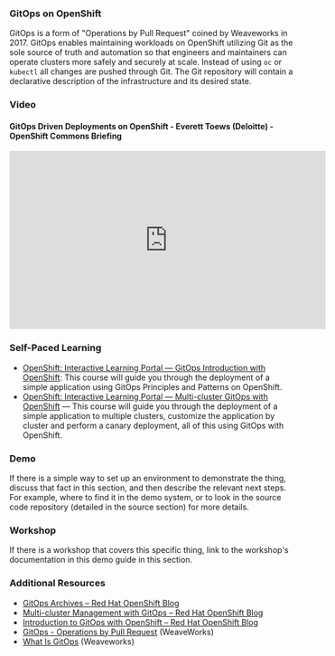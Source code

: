 
### GitOps on OpenShift

GitOps is a form of "Operations by Pull Request" coined by Weaveworks in 2017. GitOps enables maintaining workloads on OpenShift utilizing Git as the sole source of truth and automation so that engineers and maintainers can operate clusters more safely and securely at scale. Instead of using `oc` or `kubectl` all changes are pushed through Git. The Git repository will contain a declarative description of the infrastructure and its desired state.

### Video

#### GitOps Driven Deployments on OpenShift - Everett Toews (Deloitte) - OpenShift Commons Briefing

<iframe width="560" height="315" src="https://www.youtube-nocookie.com/embed/30VujCD2gck" frameborder="0" allow="accelerometer; autoplay; encrypted-media; gyroscope; picture-in-picture" allowfullscreen></iframe>

### Self-Paced Learning

* [OpenShift: Interactive Learning Portal — GitOps Introduction with OpenShift](https://learn.openshift.com/introduction/gitops-introduction/): This course will guide you through the deployment of a simple application using GitOps Principles and Patterns on OpenShift.
* [OpenShift: Interactive Learning Portal — Multi-cluster GitOps with OpenShift](https://learn.openshift.com/introduction/gitops-multicluster/) — This course will guide you through the deployment of a simple application to multiple clusters, customize the application by cluster and perform a canary deployment, all of this using GitOps with OpenShift.

### Demo
If there is a simple way to set up an environment to demonstrate the thing,
discuss that fact in this section, and then describe the relevant next steps.
For example, where to find it in the demo system, or to look in the source
code repository (detailed in the source section) for more details.

### Workshop
If there is a workshop that covers this specific thing, link to the
workshop's documentation in this demo guide in this section.

### Additional Resources

* [GitOps Archives – Red Hat OpenShift Blog](https://blog.openshift.com/tag/gitops/)
* [Multi-cluster Management with GitOps – Red Hat OpenShift Blog](https://blog.openshift.com/multi-cluster-management-with-gitops/)
* [Introduction to GitOps with OpenShift – Red Hat OpenShift Blog](https://blog.openshift.com/introduction-to-gitops-with-openshift/)
* [​GitOps - Operations by Pull Request](https://www.weave.works/blog/gitops-operations-by-pull-request) (WeaveWorks)
* [What Is GitOps](https://www.weave.works/blog/what-is-gitops-really) (Weaveworks)
